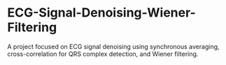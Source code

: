 # ECG-Signal-Denoising-Wiener-Filtering
A project focused on ECG signal denoising using synchronous averaging, cross-correlation for QRS complex detection, and Wiener filtering.
